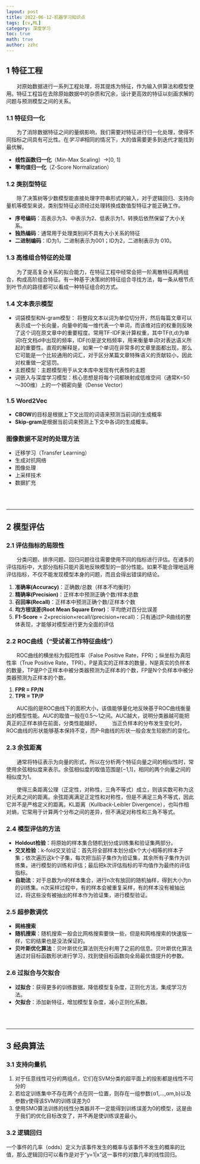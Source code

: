 ```yaml
---
layout: post
title: 2022-06-12-机器学习知识点 
tags: [cv,ML]
category: 深度学习
toc: true
math: true
author: zzhc
---
```




## 1 特征工程

&emsp;&emsp;对原始数据进行一系列工程处理，将其提炼为特征，作为输入供算法和模型使用。特征工程旨在去除原始数据中的杂质和冗余，设计更高效的特征以刻画求解的问题与预测模型之间的关系。


### 1.1 特征归一化

&emsp;&emsp;为了消除数据特征之间的量纲影响，我们需要对特征进行归一化处理，使得不同指标之间具有可比性。在*学习率*相同的情况下，大的值需要更多到迭代才能找到最优解。

 - **线性函数归一化**（Min-Max Scaling）->[0, 1]
 - **零均值归一化**（Z-Score Normalization）


### 1.2 类别型特征
&emsp;&emsp;除了决策树等少数模型能直接处理字符串形式的输入，对于逻辑回归、支持向量机等模型来说，类别型特征必须经过处理转换成数值型特征才能正确工作。

 - **序号编码**：高表示为3、中表示为2、低表示为1，转换后依然保留了大小关系。
 - **独热编码**：通常用于处理类别间不具有大小关系的特征
 - **二进制编码**：ID为1，二进制表示为001；ID为2，二进制表示为
010。


### 1.3 高维组合特征的处理

&emsp;&emsp;为了提高复杂关系的拟合能力，在特征工程中经常会把一阶离散特征两两组合，构成高阶组合特征。有一种基于决策树的特征组合寻找方法，每一条从根节点到叶节点的路径都可以看成一种特征组合的方式。

### 1.4 文本表示模型

 - 词袋模型和N-gram模型： 将整段文本以词为单位切分开，然后每篇文章可以表示成一个长向量，向量中的每一维代表一个单词，而该维对应的权重则反映了这个词在原文章中的重要程度。常用TF-IDF来计算权重，其中TF(t,d)为单词t在文档d中出现的频率，IDF(t)是逆文档频率，用来衡量单词t对表达语义所起的重要性。直观的解释是，如果一个单词在非常多的文章里面都出现，那么它可能是一个比较通用的词汇，对于区分某篇文章特殊语义的贡献较小，因此对权重做一定惩罚。
 - 主题模型：主题模型用于从文本库中发现有代表性的主题
 - 词嵌入与深度学习模型：核心思想是将每个词都映射成低维空间（通常K=50～300维）上的一个稠密向量（Dense Vector）


### 1.5 Word2Vec

 - **CBOW**的目标是根据上下文出现的词语来预测当前词的生成概率
 - **Skip-gram**是根据当前词来预测上下文中各词的生成概率。

### 图像数据不足时的处理方法

 - 迁移学习（Transfer Learning）
 - 生成对抗网络
 - 图像处理
 - 上采样技术
 - 数据扩充

<br>
<br>

***

## 2 模型评估

### 2.1 评估指标的局限性

&emsp;&emsp;分类问题、排序问题、回归问题往往需要使用不同的指标进行评估。在诸多的评估指标中，大部分指标只能片面地反映模型的一部分性能。如果不能合理地运用评估指标，不仅不能发现模型本身的问题，而且会得出错误的结论。

 1. **准确率(Accuracy)**：正确数/总数（样本不均衡时）
 2. **精确率(Precision)**：正样本中预测正确个数/样本总数
 3. **召回率(Recall)**：正样本中预测正确个数/正样本个数
 4. **均方根误差(Root Mean Square Error)**：平均绝对百分比误差
 5. **F1-Score** = 2×precision×recall/(precision+recall)：只有通过P-R曲线的整体表现，才能够对模型进行更为全面的评估


### 2.2 ROC曲线（“受试者工作特征曲线”）

&emsp;&emsp;ROC曲线的横坐标为假阳性率（False Positive Rate，FPR）；纵坐标为真阳性率（True Positive Rate，TPR）。P是真实的正样本的数量，N是真实的负样本的数量，TP是P个正样本中被分类器预测为正样本的个数，FP是N个负样本中被分类器预测为正样本的个数。

 1. **FPR = FP/N**
 2. **TPR = TP/P**


&emsp;&emsp;AUC指的是ROC曲线下的面积大小，该值能够量化地反映基于ROC曲线衡量出的模型性能。AUC的取值一般在0.5～1之间。AUC越大，说明分类器越可能把真正的正样本排在前面，分类性能越好。
&emsp;&emsp;当正负样本的分布发生变化时，ROC曲线的形状能够基本保持不变，而P-R曲线的形状一般会发生较剧烈的变化。

### 2.3 余弦距离

&emsp;&emsp;通常将特征表示为向量的形式，所以在分析两个特征向量之间的相似性时，常使用余弦相似度来表示。余弦相似度的取值范围是[−1,1]，相同的两个向量之间的相似度为1。

&emsp;&emsp;使得三条距离公理（正定性，对称性，三角不等式）成立，则该实数可称为这对元素之间的距离。余弦距离满足正定性和对称性，但是不满足三角不等式，因此它并不是严格定义的距离。KL距离（Kullback-Leibler Divergence），也叫作相对熵，它常用于计算两个分布之间的差异，但不满足对称性和三角不等式。


### 2.4 模型评估的方法

 - **Holdout检验**：将原始的样本集合随机划分成训练集和验证集两部分。
 - **交叉检验**：k-fold交叉验证：首先将全部样本划分成k个大小相等的样本子集；依次遍历这k个子集，每次把当前子集作为验证集，其余所有子集作为训练集，进行模型的训练和评估；最后把k次评估指标的平均值作为最终的评估指标。
 - **自助法**：对于总数为n的样本集合，进行n次有放回的随机抽样，得到大小为n的训练集。n次采样过程中，有的样本会被重复采样，有的样本没有被抽出过，将这些没有被抽出的样本作为验证集，进行模型验证。


### 2.5 超参数调优

 - **网格搜索**
 - **随机搜索**：随机搜索一般会比网格搜索要快一些，但是和网格搜索的快速版一样，它的结果也是没法保证的。
 - **贝叶斯优化算法**：贝叶斯优化算法则充分利用了之前的信息。贝叶斯优化算法通过对目标函数形状进行学习，找到使目标函数向全局最优值提升的参数。

### 2.6 过拟合与欠拟合

 - **过拟合**：获得更多的训练数据，降低模型复杂度，正则化方法，集成学习方法。
 - **欠拟合**：添加新特征，增加模型复杂度，减小正则化系数。






<br>
<br>

***

## 3 经典算法

### 3.1 支持向量机

 1. 对于任意线性可分的两组点，它们在SVM分类的超平面上的投影都是线性不可分的
 2. 若给定训练集中不存在两个点在同一位置，则存在一组参数{α1,...,αm,b}以及参数γ使得该SVM的训练误差为0
 3. 使用SMO算法训练的线性分类器并不一定能得到训练误差为0的模型，这是由于我们的优化目标改变了，并不再是使训练误差最小。
    
	

### 3.2 逻辑回归

一个事件的几率（odds）定义为该事件发生的概率与该事件不发生的概率的比值，那么逻辑回归可以看作是对于“y=1|x”这一事件的对数几率的线性回归。
